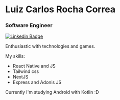 # Luiz Carlos Rocha Correa

### Software Engineer 

[![Linkedin Badge](https://img.shields.io/badge/-Luiz%20Carlos%20Rocha%20Correa-4b4b4b?style=flat-square&logo=Linkedin&logoColor=white&link=https://www.linkedin.com/in/luizcarlosrochacorrea/)](https://www.linkedin.com/in/luizcarlosrochacorrea/) 

Enthusiastic with technologies and games.

My skills:

- React Native and JS
- Tailwind css
- NextJS
- Express and Adonis JS

Currently I'm studying Android with Kotlin :D
